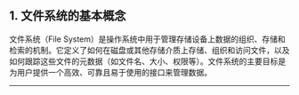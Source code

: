 ## **1. 文件系统的基本概念**

文件系统（File System）是操作系统中用于管理存储设备上数据的组织、存储和检索的机制。它定义了如何在磁盘或其他存储介质上存储、组织和访问文件，以及如何跟踪这些文件的元数据（如文件名、大小、权限等）。文件系统的主要目标是为用户提供一个高效、可靠且易于使用的接口来管理数据。

---